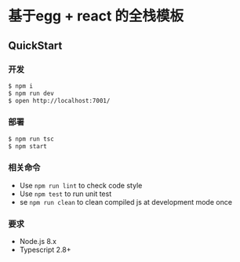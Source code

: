 # 基于egg + react 的全栈模板

## QuickStart

### 开发

```bash
$ npm i
$ npm run dev
$ open http://localhost:7001/
```

### 部署

```bash
$ npm run tsc
$ npm start
```

### 相关命令

- Use `npm run lint` to check code style
- Use `npm test` to run unit test
- se `npm run clean` to clean compiled js at development mode once

### 要求

- Node.js 8.x
- Typescript 2.8+
